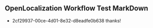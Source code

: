 ## OpenLocalization Workflow Test MarkDown
* 2cf29937-00ce-4d01-8e32-d8eadfe0b638 thanks!

<!--HONumber=Aug16_HO4-->


